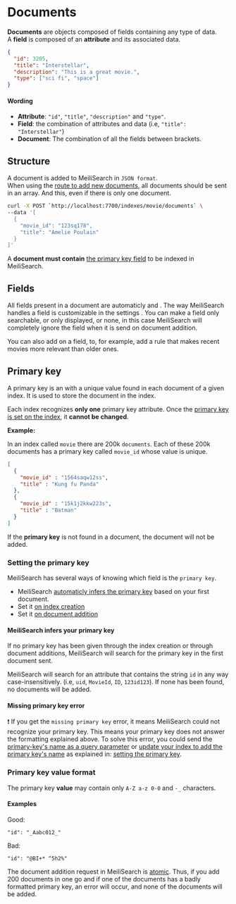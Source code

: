 # Documents

**Documents** are objects composed of fields containing any type of data.</br>
A **field** is composed of an **attribute** and its associated data.

```json
{
  "id": 3205,
  "title": "Interstellar",
  "description": "This is a great movie.",
  "type": ["sci fi", "space"]
}
```

#### Wording

- **Attribute**: `"id"`, `"title"`, `"description"` and `"type"`.
- **Field**: the combination of attributes and data (i.e, `"title": "Interstellar"`)
- **Document**: The combination of all the fields between brackets.

## Structure

A document is added to MeiliSearch in `JSON format`.<br/>
When using the [route to add new documents](/references/documents.md#add-or-update-documents), all documents should be sent in an array. And this, even if there is only one document.

```bash
curl -X POST `http://localhost:7700/indexes/movie/documents` \
--data '[
  {
    "movie_id": "123sq178",
    "title": "Amelie Poulain"
  }
]'
```

A **document must contain** [the primary key field](/guides/main_concepts/documents.md#primary-key) to be indexed in MeiliSearch.

## Fields

All fields present in a document are automaticly <glossary word="searchable" /> and <glossary word="displayed" />.
The way MeiliSearch handles a field is customizable in the settings <Badge text="soon" type="warn"/>. You can make a field only searchable, or only displayed, or none, in this case MeiliSearch will completely ignore the field when it is send on document addition.

You can also add <glossary word="ranking rules" /> on a field, to, for example, add a rule that makes recent movies more relevant than older ones.

## Primary key

A primary key is an <glossary word="attribute" /> with a unique value found in each document of a given index. It is used to store the document in the index.

Each index recognizes **only one** primary key attribute. Once the [primary key is set on the index](/guides/main_concepts/documents.md#setting-the-primary-key), it **cannot be changed**.

**Example:**

In an index called `movie` there are 200k `documents`. Each of these 200k documents has a primary key called `movie_id` whose value is unique.

```json
[
  {
    "movie_id" : "1564saqw12ss",
    "title" : "Kung fu Panda"
  },
  {
    "movie_id" : "15k1j2kkw223s",
    "title" : "Batman"
  }
]
```

If the **primary key** is not found in a document, the document will not be added.

### Setting the primary key

MeiliSearch has several ways of knowing which field is the `primary key`.

- MeiliSearch [automaticly infers the primary key](/guides/main_concepts/documents.md#meilisearch-infers-your-primary-key) based on your first document.
- Set it [on index creation](/references/indexes.md#create-an-index)
- Set it [on document addition](/references/documents.md#add-or-replace-documents)

#### MeiliSearch infers your primary key

If no primary key has been given through the index creation or through document additions, MeiliSearch will search for the primary key in the first document sent.

MeiliSearch will search for an attribute that contains the string `id` in any way case-insensitively. (i.e, `uid`, `MovieId`, `ID`, `123id123`).
If none has been found, no documents will be added.

#### Missing primary key error

❗️ If you get the `missing primary key` error, it means MeiliSearch could not recognize your primary key. This means your primary key does not answer the formatting explained above. To solve this error, you could send the [primary-key's name as a query parameter](/references/documents.md#add-or-replace-documents) or [update your index  to add the primary key's name](/references/indexes.md#create-an-index) as explained in: [setting the primary key](/guides/main_concepts/documents.md#primary-key).

### Primary key value format

The primary key **value** may contain only `A-Z a-z 0-0` and `-_` characters.

#### Examples

Good:
```
"id": "_Aabc012_"
```
Bad:
```
"id": "@BI+* ^5h2%"
```


The document addition request in MeiliSearch is [atomic](https://en.wikipedia.org/wiki/Atomicity_(database_systems)). Thus, if you add 200 documents in one go and if one of the documents has a badly formatted primary key, an error will occur, and none of the documents will be added.
